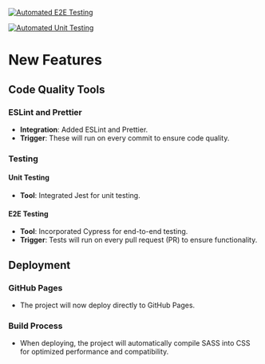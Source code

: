 [![Automated E2E Testing](https://github.com/Jarle302/workflow-ca/actions/workflows/e2e-test.yml/badge.svg)](https://github.com/Jarle302/workflow-ca/actions/workflows/e2e-test.yml)

[![Automated Unit Testing](https://github.com/Jarle302/workflow-ca/actions/workflows/unit-test.yml/badge.svg)](https://github.com/Jarle302/workflow-ca/actions/workflows/unit-test.yml)

# New Features

## Code Quality Tools

### ESLint and Prettier

- **Integration**: Added ESLint and Prettier.
- **Trigger**: These will run on every commit to ensure code quality.

### Testing

#### Unit Testing

- **Tool**: Integrated Jest for unit testing.

#### E2E Testing

- **Tool**: Incorporated Cypress for end-to-end testing.
- **Trigger**: Tests will run on every pull request (PR) to ensure functionality.

## Deployment

### GitHub Pages

- The project will now deploy directly to GitHub Pages.

### Build Process

- When deploying, the project will automatically compile SASS into CSS for optimized performance and compatibility.
